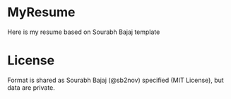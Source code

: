 # MyResume
Here is my resume based on Sourabh Bajaj template

# License
Format is shared as Sourabh Bajaj (@sb2nov) specified (MIT License), but data are private.
